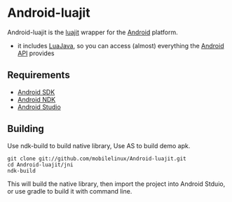 Android-luajit
==============

Android-luajit is the [luajit](http://www.luajit.org/) wrapper for the [Android](http://www.android.com/) platform. 

* it includes [LuaJava](http://www.keplerproject.org/luajava/), so you can access (almost) everything the [Android API](http://developer.android.com/reference/classes.html) provides

Requirements
------------

* [Android SDK](http://developer.android.com/sdk/index.html)
* [Android NDK](http://developer.android.com/sdk/ndk/index.html)
* [Android Studio](https://developer.android.com/studio)

Building
--------

Use ndk-build to build native library, Use AS to build demo apk.

    git clone git://github.com/mobilelinux/Android-luajit.git
	cd Android-luajit/jni
	ndk-build
This will build the native library, then import the project into Android Stduio, or use gradle to build it with command line.



